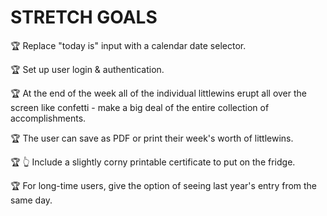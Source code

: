 # STRETCH GOALS

🏆 Replace "today is" input with a calendar date selector.

🏆 Set up user login & authentication.

🏆 At the end of the week all of the individual littlewins erupt all over the screen like confetti - make a big deal of the entire collection of accomplishments.

🏆 The user can save as PDF or print their week's worth of littlewins.

🏆 👆 Include a slightly corny printable certificate to put on the fridge.

🏆 For long-time users, give the option of seeing last year's entry from the same day.
